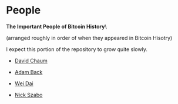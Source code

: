 # People
**The Important People of Bitcoin History**\

(arranged roughly in order of when they appeared in Bitcoin Hisotry)

I expect this portion of the repository to grow quite slowly.

* [David Chaum](/david-chaum.md)

* [Adam Back](/adam-back.md)

* [Wei Dai](/wei-dai.md)

* [Nick Szabo](/nick-szabo.md)